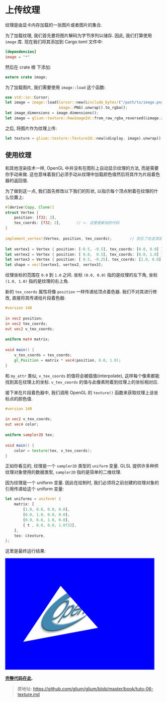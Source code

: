 # 上传纹理

纹理是由显卡内存加载的一张图片或者图片的集合.

为了加载纹理, 我们首先要将图片解码为字节序列以储存. 因此, 我们打算使用 `image` 库. 现在我们将其添加到 Cargo.toml 文件中:

```toml
[dependencies]
image = "*"
```

然后在 crate 根 下添加:

```rust
extern crate image;
```

为了加载图片, 我们需要使用 `image::load` 这个函数:

```rust
use std::io::Cursor;
let image = image::load(Cursor::new(&include_bytes!("/path/to/image.png")[..]),
                        image::PNG).unwrap().to_rgba();
let image_dimensions = image.dimensions();
let image = glium::texture::RawImage2d::from_raw_rgba_reversed(&image.into_raw(), image_dimensions);
```

之后, 将图片作为纹理上传:

```rust
let texture = glium::texture::Texture2d::new(&display, image).unwrap();
```

## 使用纹理

和其他渲染技术一样, OpenGL 中并没有在图形上自动显示纹理的方法, 而是需要你手动来做. 这也意味着我们必须手动从纹理中加载颜色值然后将其作为片段着色器的返回值.

为了做到这一点, 我们首先修改以下我们的形状, 以指示每个顶点附着在纹理的什么位置上:

```rust
#[derive(Copy, Clone)]
struct Vertex {
    position: [f32; 2],
    tex_coords: [f32; 2],       // <- 这里是新加的代码
}

implement_vertex!(Vertex, position, tex_coords);        // 别忘了在这添加 `tex_coords`

let vertex1 = Vertex { position: [-0.5, -0.5], tex_coords: [0.0, 0.0] };
let vertex2 = Vertex { position: [ 0.0,  0.5], tex_coords: [0.0, 1.0] };
let vertex3 = Vertex { position: [ 0.5, -0.25], tex_coords: [1.0, 0.0] };
let shape = vec![vertex1, vertex2, vertex3];
```

纹理坐标的范围在 `0.0` 到 `1.0` 之间. 坐标 `(0.0, 0.0)` 指的是纹理的左下角, 坐标 `(1.0, 1.0)` 指的是纹理的右上角.

新的 `tex_coords` 属性将像 `position` 一样传递给顶点着色器. 我们不对其进行修改, 直接将其传递给片段着色器:

```glsl
#version 140

in vec2 position;
in vec2 tex_coords;
out vec2 v_tex_coords;

uniform mat4 matrix;

void main() {
    v_tex_coords = tex_coords;
    gl_Position = matrix * vec4(position, 0.0, 1.0);
}
```

和 `my_attr` 类似, `v_tex_coords` 的值将会被插值(interpolate), 这样每个像素都能找到其在纹理上的坐标. `v_tex_coords` 的值与此像素附着到纹理上的坐标相对应.

接下来在片段着色器中, 我们调用 OpenGL 的 `texture()` 函数来获取纹理上该坐标点的颜色值.

```glsl
#version 140

in vec2 v_tex_coords;
out vec4 color;

uniform sampler2D tex;

void main() {
    color = texture(tex, v_tex_coords);
}
```

正如你看见的, 纹理是一个 `sampler2D` 类型的 `uniform` 变量. GLSL 提供许多种供纹理对象使用的数据类型, `sampler2D` 指的是简单的二维纹理.

因为纹理是一个 uniform 变量. 因此在绘制时, 我们必须将之前创建的纹理对象的引用传递给这个 uniform 变量:

```rust
let uniforms = uniform! {
    matrix: [
        [1.0, 0.0, 0.0, 0.0],
        [0.0, 1.0, 0.0, 0.0],
        [0.0, 0.0, 1.0, 0.0],
        [ t , 0.0, 0.0, 1.0f32],
    ],
    tex: &texture,
};
```

这里是最终运行结果:

![结果](Source/Tuto-6-texture/tuto-06-texture.png)

**[完整代码在此](https://github.com/glium/glium/blob/master/examples/tutorial-06.rs).**

> 原地址: <https://github.com/glium/glium/blob/master/book/tuto-06-texture.md>
